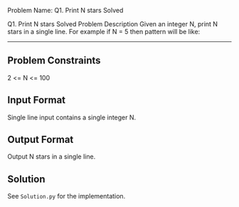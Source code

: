 Problem Name: Q1. Print N stars
Solved

Q1. Print N stars
Solved
Problem Description
Given an integer N, print N stars in a single line.
For example if N = 5 then pattern will be like:
*****

## Problem Constraints

2 <= N <= 100

## Input Format

Single line input contains a single integer N.

## Output Format

Output N stars in a single line.

## Solution

See `Solution.py` for the implementation.